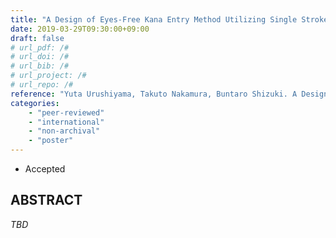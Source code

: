 ```yaml
---
title: "A Design of Eyes-Free Kana Entry Method Utilizing Single Stroke for Mobile Devices"
date: 2019-03-29T09:30:00+09:00
draft: false
# url_pdf: /#
# url_doi: /#
# url_bib: /#
# url_project: /#
# url_repo: /#
reference: "Yuta Urushiyama, Takuto Nakamura, Buntaro Shizuki. A Design of Eyes-Free Kana Entry Method Utilizing Single Stroke for Mobile Devices. ACM CHI 2019 Symposium on Asian CHI Symposium: Emerging HCI Research Collection, May 2019, 6 pages."
categories:
    - "peer-reviewed"
    - "international"
    - "non-archival"
    - "poster"
---
```


- Accepted

## ABSTRACT

*TBD*
